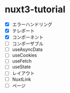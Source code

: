 # nuxt3-tutorial
- [x] エラーハンドリング
- [x] テレポート
- [x] コンポーネント
- [ ] コンポーザブル
- [ ] useAsyncData
- [ ] useCookies
- [ ] useFetch
- [ ] useState
- [ ] レイアウト
- [ ] NuxtLink
- [ ] ページ